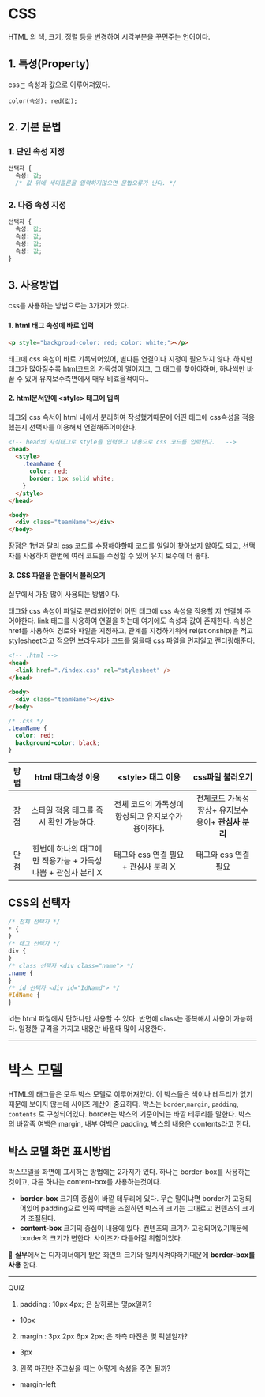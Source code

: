 # CSS

HTML 의 색, 크기, 정렬 등을 변경하여 시각부분을 꾸면주는 언어이다.

## 1. 특성(Property)

css는 속성과 값으로 이루어져있다.

```
color(속성): red(값);
```

## 2. 기본 문법

### 1. 단인 속성 지정

```css
선택자 {
  속성: 값;
  /* 값 뒤에 세미콜론을 입력하지않으면 문법오류가 난다. */
```

### 2. 다중 속성 지정

```css
선택자 {
  속성: 값;
  속성: 값;
  속성: 값;
  속성: 값;
}
```

## 3. 사용방법

css를 사용하는 방법으로는 3가지가 있다.

#### 1. html 태그 속성에 바로 입력

```html
<p style="backgroud-color: red; color: white;"></p>
```

태그에 css 속성이 바로 기록되어있어, 별다른 연결이나 지정이 필요하지 않다.
하지만 태그가 많아질수록 html코드의 가독성이 떨어지고, 그 태그를 찾아야하며, 하나씩만 바꿀 수 있어 유지보수측면에서 매우 비효율적이다..

#### 2. html문서안에 \<style> 태그에 입력

태그와 css 속서이 html 내에서 분리하여 작성했기때문에 어떤 태그에 css속성을 적용했는지 선택자를 이용해서 연결해주어야한다.

```html
<!-- head의 자식태그로 style을 입력하고 내용으로 css 코드를 입력한다.   -->
<head>
  <style>
    .teamName {
      color: red;
      border: 1px solid white;
    }
  </style>
</head>

<body>
  <div class="teamName"></div>
</body>
```

장점은 1번과 달리 css 코드를 수정해야할때 코드를 일일이 찾아보지 않아도 되고, 선택자를 사용하여 한번에 여러 코드를 수정할 수 있어 유지 보수에 더 좋다.

#### 3. CSS 파일을 만들어서 불러오기

실무에서 가장 많이 사용되는 방법이다.

태그와 css 속성이 파일로 분리되어있어 어떤 태그에 css 속성을 적용할 지 연결해 주어야한다.
link 태그를 사용하여 연결을 하는데 여기에도 속성과 값이 존재한다.
속성은 href를 사용하여 경로와 파일을 지정하고, 관계를 지정하기위해 rel(ationship)을 적고 stylesheet라고 적으면 브라우저가 코드를 읽을때 css 파일을 먼저일고 랜더링해준다.

```html
<!-- .html -->
<head>
  <link href="./index.css" rel="stylesheet" />
</head>

<body>
  <div class="teamName"></div>
</body>
```

```css
/* .css */
.teamName {
  color: red;
  background-color: black;
}
```

| 방법 |                      html 태그속성 이용                       |                 \<style> 태그 이용                 |                   css파일 불러오기                   |
| :--: | :-----------------------------------------------------------: | :------------------------------------------------: | :--------------------------------------------------: |
| 장점 |            스타일 적용 태그를 즉시 확인 가능하다.             | 전체 코드의 가독성이 향상되고 유지보수가 용이하다. | 전체코드 가독성 향상+ 유지보수 용이+ **관심사 분리** |
| 단점 | 한번에 하나의 태그에만 적용가능 + 가독성 나쁨 + 관심사 분리 X |        태그와 css 연결 필요 + 관심사 분리 X        |                 태그와 css 연결 필요                 |

## CSS의 선택자

```css
/* 전체 선택자 */
* {
}
/* 태그 선택자 */
div {
}
/* class 선택자 <div class="name"> */
.name {
}
/* id 선택자 <div id="IdNamd"> */
#IdName {
}
```

id는 html 파일에서 단하나만 사용할 수 있다.
반면에 class는 중복해서 사용이 가능하다. 일정한 규격을 가지고 내용만 바뀔때 많이 사용한다.

---

# 박스 모델

HTML의 태그들은 모두 박스 모델로 이루어져있다.
이 박스들은 색이나 테두리가 없기때문에 보이지 않는데 사이즈 계산이 중요하다.
박스는 `border`,`margin`, `padding`, `contents` 로 구성되어있다.
border는 박스의 기준이되는 바깥 테두리를 말한다.
박스의 바깥족 여백은 margin, 내부 여백은 padding, 박스의 내용은 contents라고 한다.

## 박스 모델 화면 표시방법

박스모델을 화면에 표시하는 방법에는 2가지가 있다.
하나는 border-box를 사용하는것이고, 다른 하나는 content-box를 사용하는것이다.

- **border-box**
  크기의 중심이 바깥 테두리에 있다.
  무슨 말이냐면 border가 고정되어있어 padding으로 안쪽 여백을 조절하면 박스의 크기는 그대로고 컨텐츠의 크기가 조절된다.
- **content-box**
  크기의 중심이 내용에 있다.
  컨텐츠의 크기가 고정되어있기때문에 border의 크기가 변한다.
  사이즈가 다틀어질 위험이있다.

📌 **실무**에서는 디자이너에게 받은 화면의 크기와 일치시켜야하기때문에 **border-box를 사용** 한다.

---

QUIZ

1. padding : 10px 4px; 은 상하로는 몇px일까?

- 10px

2. margin : 3px 2px 6px 2px; 은 좌측 마진은 몇 픽셀일까?

- 3px

3. 왼쪽 마진만 주고싶을 때는 어떻게 속성을 주면 될까?

- margin-left
